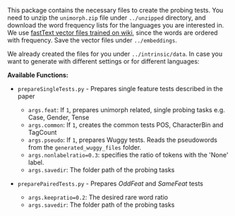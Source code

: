 This package contains the necessary files to create the probing tests. You need to unzip the `unimorph.zip` file under `../unzipped` directory, and download the word frequency lists for the languages you are interested in. We use [fastText vector files trained on wiki](https://fasttext.cc/docs/en/pretrained-vectors.html), since the words are ordered with frequency. Save the vector files under `../embeddings`.  

We already created the files for you under `../intrinsic/data`. In case you want to generate with different settings or for different languages:

**Available Functions:**

* `prepareSingleTests.py` - Prepares single feature tests described in the paper
    * `args.feat`: If `1`, prepares unimorph related, single probing tasks e.g. Case, Gender, Tense
    * `args.common`: If `1`, creates the common tests POS, CharacterBin and TagCount  
    * `args.pseudo`: If `1`, prepares Wuggy tests. Reads the pseudowords from the `generated_wuggy_files` folder.
    * `args.nonlabelratio=0.3`: specifies the ratio of tokens with the 'None' label.   
    * `args.savedir`: The folder path of the probing tasks

* `preparePairedTests.py` - Prepares _OddFeat_ and _SameFeat_ tests     
    * `args.keepratio=0.2`: The desired rare word ratio  
    * `args.savedir`: The folder path of the probing tasks
